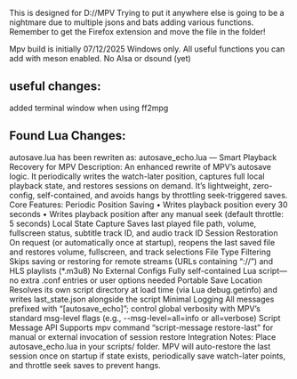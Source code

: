 This is designed for D://MPV
Trying to put it anywhere else is going to be a nightmare due to multiple jsons and bats adding various functions.
Remember to get the Firefox extension and move the file in the folder!

Mpv build is initially 07/12/2025
Windows only. All useful functions you can add with meson enabled. No Alsa or dsound (yet)

useful changes:
----------------------------------
added terminal window when using ff2mpg

Found Lua Changes:
----------------------------------
autosave.lua has been rewriten as:
    autosave_echo.lua — Smart Playback Recovery for MPV
    Description: An enhanced rewrite of MPV’s autosave logic. It periodically writes the watch-later position, captures full local playback state,
    and restores sessions on demand. It’s lightweight, zero-config, self-contained, and avoids hangs by throttling seek-triggered saves.
    Core Features:
    Periodic Position Saving • Writes playback position every 30 seconds • Writes playback position after any manual seek (default throttle: 5 seconds)
    Local State Capture Saves last played file path, volume, fullscreen status, subtitle track ID, and audio track ID
    Session Restoration On request (or automatically once at startup), reopens the last saved file and restores volume, fullscreen, and track selections
    File Type Filtering Skips saving or restoring for remote streams (URLs containing “://”) and HLS playlists (*.m3u8)
    No External Configs Fully self-contained Lua script—no extra .conf entries or user options needed
    Portable Save Location Resolves its own script directory at load time (via Lua debug.getinfo) and writes last_state.json alongside the script
    Minimal Logging All messages prefixed with “[autosave_echo]”; control global verbosity with MPV’s standard msg-level flags 
	(e.g., --msg-level=all=info or all=verbose)
    Script Message API Supports mpv command “script-message restore-last” for manual or external invocation of session restore
    Integration Notes: Place autosave_echo.lua in your scripts/ folder. MPV will auto-restore the last session once on startup if state exists,
	periodically save watch-later points, and throttle seek saves to prevent hangs.